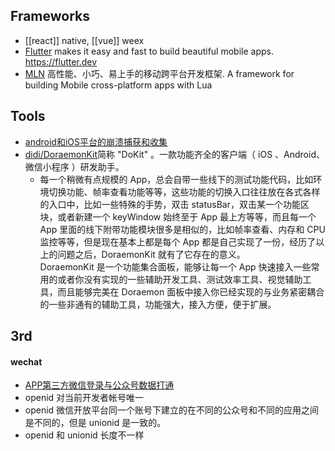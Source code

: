 ## Frameworks
- [[react]] native, [[vue]] weex
- [Flutter](https://github.com/flutter/flutter) makes it easy and fast to build beautiful mobile apps. https://flutter.dev
- [MLN](https://github.com/momotech/MLN) 高性能、小巧、易上手的移动跨平台开发框架. A framework for building Mobile cross-platform apps with Lua



## Tools
- [android和iOS平台的崩溃捕获和收集](http://www.cnblogs.com/sevenyuan/p/4347757.html)
- [didi/DoraemonKit](https://github.com/didi/DoraemonKit)简称 "DoKit" 。一款功能齐全的客户端（ iOS 、Android、微信小程序 ）研发助手。
  - 每一个稍微有点规模的 App，总会自带一些线下的测试功能代码，比如环境切换功能、帧率查看功能等等，这些功能的切换入口往往放在各式各样的入口中，比如一些特殊的手势，双击 statusBar，双击某一个功能区块，或者新建一个 keyWindow 始终至于 App 最上方等等，而且每一个 App 里面的线下附带功能模块很多是相似的，比如帧率查看、内存和 CPU 监控等等，但是现在基本上都是每个 App 都是自己实现了一份，经历了以上的问题之后，DoraemonKit 就有了它存在的意义。  
  DoraemonKit 是一个功能集合面板，能够让每一个 App 快速接入一些常用的或者你没有实现的一些辅助开发工具、测试效率工具、视觉辅助工具，而且能够完美在 Doraemon 面板中接入你已经实现的与业务紧密耦合的一些非通有的辅助工具，功能强大，接入方便，便于扩展。



## 3rd
#### wechat
- [APP第三方微信登录与公众号数据打通](https://www.jianshu.com/p/18b1288f4c41)
- openid 对当前开发者帐号唯一
- openid 微信开放平台同一个账号下建立的在不同的公众号和不同的应用之间是不同的，但是 unionid 是一致的。
- openid 和 unionid 长度不一样
